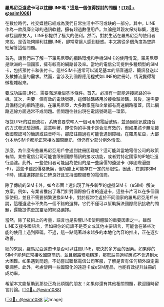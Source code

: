 **羅馬尼亞遠遊卡可以註冊LINE嗎？這是一個值得探討的問題！[[TG💪+ @esim1088](https://t.me/s/esim1088)]**

在數位時代，社交媒體已經成為我們日常生活中不可或缺的一部分。其中，LINE作為一款風靡全球的通訊軟體，擁有超過數億用戶。無論是與親友保持聯繫，還是尋找國際友人，LINE都提供了極大的便利。然而，對於生活在羅馬尼亞的使用者來說，是否能夠順利註冊LINE，卻常常讓人感到疑惑。本文將從多個角度為您詳細解答這個問題。

首先，讓我們來了解一下羅馬尼亞的網路環境和手機SIM卡的使用情況。羅馬尼亞是歐洲的一個國家，擁有較高的網路普及率。當地的電信公司提供多種類型的SIM卡，包括預付卡和後付卡。這些SIM卡通常可以滿足基本的語音通話、簡訊發送以及數據流量的需求。然而，當涉及到國際應用程式如LINE的註冊時，情況變得稍微複雜起來。

要成功註冊LINE，需要滿足幾個基本條件。首先，必須有一部能連接網路的手機。其次，需要一個有效的電話號碼，這個號碼將用於接收驗證碼。最後，還需要具備穩定的網路連線。在羅馬尼亞，大多數家庭和企業都有高速網路覆蓋，因此網路連線方面通常不成問題。但問題往往出現在電話號碼這一環節。

根據LINE的註冊流程，系統會要求輸入一個可用的電話號碼，並通過簡訊或語音的方式發送驗證碼。這意味著，即使你的手機卡是合法有效的，但如果該卡無法接收國際認可的簡訊或語音呼叫，那麼註冊過程可能會遇到障礙。在羅馬尼亞，大部分本地SIM卡都能正常接收國際簡訊，但仍有少部分例外情況。

那麼，為什麼有些羅馬尼亞用戶會遇到註冊困難呢？這可能與當地電信公司的政策有關。某些電信公司可能會限制國際簡訊的接收功能，或者對特定國家的IP地址進行過濾。此外，一些使用者可能因為使用的是一些廉價的遠遊卡（即國際漫遊卡），這些卡雖然價格低廉，但功能上可能存在一定的局限性。因此，在選擇SIM卡時，建議選擇那些口碑良好且支持國際服務的電信商。

除了傳統的SIM卡外，如今市面上還出現了許多新型的虛擬SIM卡（eSIM）解決方案。例如，有業者推出了專門針對國際旅行者的遠遊卡，這些卡片可以在多個國家使用，並且不需要頻繁更換SIM卡。對於經常往返於不同國家的羅馬尼亞用戶來說，這種遠遊卡不失為一個不錯的選擇。它們不僅可以幫助解決國際簡訊接收的問題，還能提供更加靈活的網路選擇。

當然，除了技術上的考量，語言也是影響LINE使用體驗的重要因素之一。雖然LINE支援多國語言，但如果你的母語不是英文或其他主要語言，可能會在某些功能的使用上遇到障礙。不過，這一點隨著越來越多的本地化內容的推出，正在逐步改善。

總的來說，羅馬尼亞遠遊卡是否可以註冊LINE，取決於多方面的因素。如果你的SIM卡能夠正常接收國際簡訊，並且網路環境穩定，那麼註冊過程應該不會遇到太大困難。如果遇到問題，不妨嘗試聯繫電信公司客服，了解是否有任何額外設定需要調整。此外，考慮使用一些國際化的遠遊卡或eSIM產品，也能有效提升註冊的成功率。

希望本文能幫助到那些正為此煩惱的朋友！如果你還有其他相關問題，歡迎隨時留言討論。[[TG💪+ @esim1088](https://t.me/s/esim1088)] 

[[TG💪+ @esim1088](https://t.me/s/esim1088) ![Image](https://i.postimg.cc/4NQfJmqS/Snipaste-2025-05-13-00-14-12.png)]